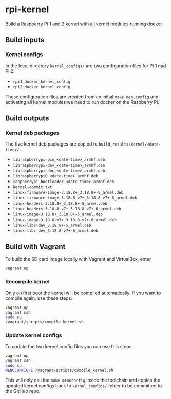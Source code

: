 # rpi-kernel

Build a Raspberry Pi 1 and 2 kernel with all kernel modules running docker.

## Build inputs

### Kernel configs

In the local directory `kernel_configs/` are two configuration files for Pi 1 nad Pi 2.

* `rpi1_docker_kernel_config`
* `rpi2_docker_kernel_config`

These configuration files are created from an initial `make menuconfig` and activating all kernel modules we need to run docker on the Raspberry Pi.

## Build outputs

### Kernel deb packages

The five kernel deb packages are copied to `build_results/kernel/<date-time>/`.

* `libraspberrypi-bin_<date-time>_armhf.deb`
* `libraspberrypi-dev_<date-time>_armhf.deb`
* `libraspberrypi-doc_<date-time>_armhf.deb`
* `libraspberrypi0_<date-time>_armhf.deb`
* `raspberrypi-bootloader_<date-time>_armhf.deb`
* `kernel-commit.txt`
* `linux-firmware-image-3.18.8+_3.18.8+-5_armel.deb`
* `linux-firmware-image-3.18.8-v7+_3.18.8-v7+-6_armel.deb`
* `linux-headers-3.18.8+_3.18.8+-5_armel.deb`
* `linux-headers-3.18.8-v7+_3.18.8-v7+-6_armel.deb`
* `linux-image-3.18.8+_3.18.8+-5_armel.deb`
* `linux-image-3.18.8-v7+_3.18.8-v7+-6_armel.deb`
* `linux-libc-dev_3.18.8+-5_armel.deb`
* `linux-libc-dev_3.18.8-v7+-6_armel.deb`

## Build with Vagrant

To build the SD card image locally with Vagrant and VirtualBox, enter

```bash
vagrant up
```

### Recompile kernel

Only on first boot the kernel will be compiled automatically.
If you want to compile again, use these steps:

```bash
vagrant up
vagrant ssh
sudo su
/vagrant/scripts/compile_kernel.sh
```

### Update kernel configs

To update the two kernel config files you can use this steps.

```bash
vagrant up
vagrant ssh
sudo su
MENUCONFIG=1 /vagrant/scripts/compile_kernel.sh
```

This will only call the `make menuconfig` inside the toolchain and copies the updated kernel configs back to `kernel_configs/` folder to be committed to the GitHub repo.
